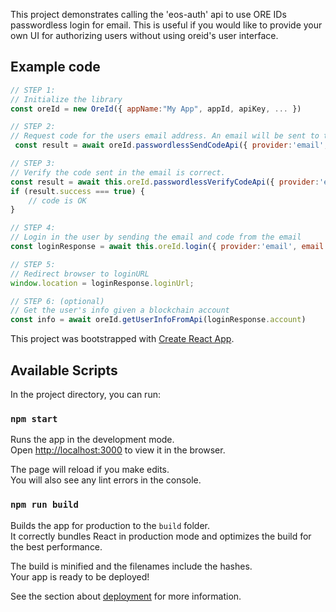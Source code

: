 This project demonstrates calling the 'eos-auth' api to use ORE IDs passwordless login for email.
This is useful if you would like to provide your own UI for authorizing users without using oreid's user interface.

## Example code

```javascript
// STEP 1:
// Initialize the library
const oreId = new OreId({ appName:"My App", appId, apiKey, ... })

// STEP 2:
// Request code for the users email address. An email will be sent to the user.
 const result = await oreId.passwordlessSendCodeApi({ provider:'email',  email:'steve@example.com'});

// STEP 3:
// Verify the code sent in the email is correct.
const result = await this.oreId.passwordlessVerifyCodeApi({ provider:'email',  email:'steve@example.com', code:'123456' });
if (result.success === true) {
    // code is OK
}

// STEP 4:
// Login in the user by sending the email and code from the email
const loginResponse = await this.oreId.login({ provider:'email', email:'steve@example.com', code:'123456', chainNetwork:'eos_kylin' });

// STEP 5:
// Redirect browser to loginURL
window.location = loginResponse.loginUrl;

// STEP 6: (optional)
// Get the user's info given a blockchain account
const info = await oreId.getUserInfoFromApi(loginResponse.account)
```

This project was bootstrapped with [Create React App](https://github.com/facebook/create-react-app).

## Available Scripts

In the project directory, you can run:

### `npm start`

Runs the app in the development mode.<br>
Open [http://localhost:3000](http://localhost:3000) to view it in the browser.

The page will reload if you make edits.<br>
You will also see any lint errors in the console.

### `npm run build`

Builds the app for production to the `build` folder.<br>
It correctly bundles React in production mode and optimizes the build for the best performance.

The build is minified and the filenames include the hashes.<br>
Your app is ready to be deployed!

See the section about [deployment](https://facebook.github.io/create-react-app/docs/deployment) for more information.

